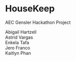 # HouseKeep  

AEC Gensler Hackathon Project  

Abigail Hartzell  
Astrid Vargas  
Enkela Tafa  
Jero Franco  
Kaitlyn Phan 
